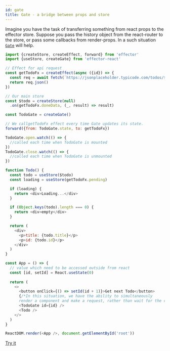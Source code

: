 ```yaml
---
id: gate
title: Gate - a bridge between props and store
---
```


Imagine you have the task of transferring something from react props to the effector store.
Suppose you pass the history object from the react-router to the store, or pass some callbacks from render-props.
In a such situation [`Gate`](https://effector.dev/docs/api/effector-react/gate) will help.

```js
import {createStore, createEffect, forward} from 'effector'
import {useStore, createGate} from 'effector-react'

// Effect for api request
const getTodoFx = createEffect(async ({id}) => {
  const req = await fetch(`https://jsonplaceholder.typicode.com/todos/${id}`)
  return req.json()
})

// Our main store
const $todo = createStore(null)
  .on(getTodoFx.doneData, (_, result) => result)

const TodoGate = createGate()

// We callgetTodoFx effect every time Gate updates its state.
forward({from: TodoGate.state, to: getTodoFx})

TodoGate.open.watch(() => {
  //called each time when TodoGate is mounted
})
TodoGate.close.watch(() => {
  //called each time when TodoGate is unmounted
})

function Todo() {
  const todo = useStore($todo)
  const loading = useStore(getTodoFx.pending)

  if (loading) {
    return <div>Loading...</div>
  }

  if (Object.keys(todo).length === 0) {
    return <div>empty</div>
  }

  return (
    <div>
      <p>title: {todo.title}</p>
      <p>id: {todo.id}</p>
    </div>
  )
}

const App = () => {
  // value which need to be accessed outside from react
  const [id, setId] = React.useState(0)
  
  return (
    <>
      <button onClick={() => setId(id + 1)}>Get next Todo</button>
      {/*In this situation, we have the ability to simultaneously
      render a component and make a request, rather than wait for the component*/}
      <TodoGate id={id} />
      <Todo />
    </>
  )
}

ReactDOM.render(<App />, document.getElementById('root'))
```

[Try it](https://share.effector.dev/9v1FdQus)
